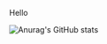 Hello







![Anurag's GitHub stats](https://github-readme-stats.vercel.app/api?username=RealStormi&show_icons=true&theme=radical)
